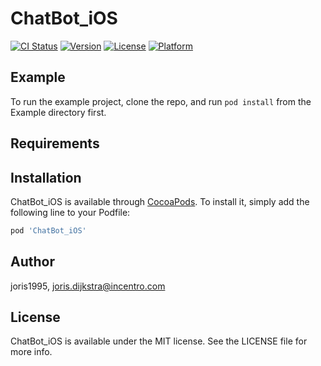 # ChatBot_iOS

[![CI Status](https://img.shields.io/travis/joris1995/ChatBot_iOS.svg?style=flat)](https://travis-ci.org/joris1995/ChatBot_iOS)
[![Version](https://img.shields.io/cocoapods/v/ChatBot_iOS.svg?style=flat)](https://cocoapods.org/pods/ChatBot_iOS)
[![License](https://img.shields.io/cocoapods/l/ChatBot_iOS.svg?style=flat)](https://cocoapods.org/pods/ChatBot_iOS)
[![Platform](https://img.shields.io/cocoapods/p/ChatBot_iOS.svg?style=flat)](https://cocoapods.org/pods/ChatBot_iOS)

## Example

To run the example project, clone the repo, and run `pod install` from the Example directory first.

## Requirements

## Installation

ChatBot_iOS is available through [CocoaPods](https://cocoapods.org). To install
it, simply add the following line to your Podfile:

```ruby
pod 'ChatBot_iOS'
```

## Author

joris1995, joris.dijkstra@incentro.com

## License

ChatBot_iOS is available under the MIT license. See the LICENSE file for more info.
